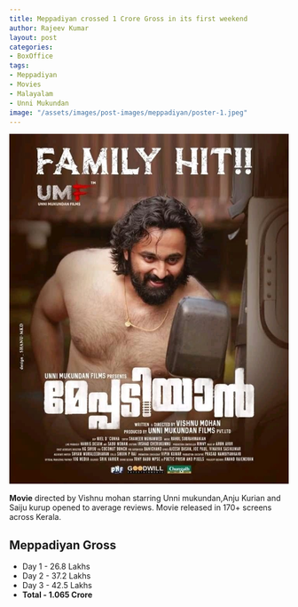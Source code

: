 ```yaml
---
title: Meppadiyan crossed 1 Crore Gross in its first weekend
author: Rajeev Kumar
layout: post
categories:
- BoxOffice
tags:
- Meppadiyan
- Movies
- Malayalam
- Unni Mukundan
image: "/assets/images/post-images/meppadiyan/poster-1.jpeg"
---
```


![Meppadiyan featured image](/assets/images/post-images/meppadiyan/poster-1.jpeg)

**Movie** directed by Vishnu mohan starring Unni mukundan,Anju Kurian and Saiju kurup opened to average reviews. Movie released in 170+ screens across Kerala.

## Meppadiyan Gross
- Day 1 - 26.8 Lakhs
- Day 2 - 37.2 Lakhs
- Day 3 - 42.5 Lakhs
- **Total - 1.065 Crore**
